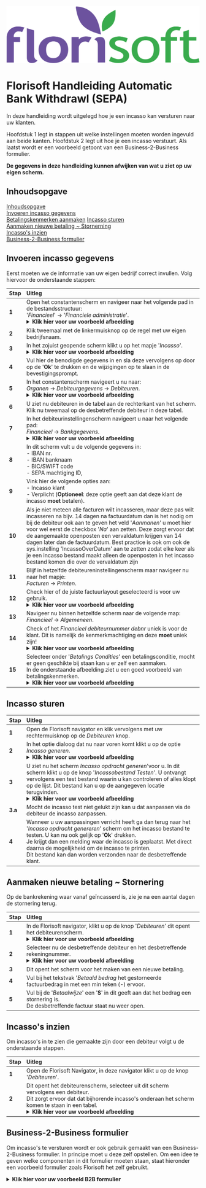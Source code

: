 <img src="../../fslogo.png">

# Florisoft Handleiding Automatic Bank Withdrawl (SEPA)

In deze handleiding wordt uitgelegd hoe je een incasso kan versturen naar uw klanten.

Hoofdstuk 1 legt in stappen uit welke instellingen moeten worden ingevuld aan beide kanten. Hoofdstuk 2 legt uit hoe je een incasso verstuurt. Als laatst wordt er een voorbeeld getoont van een Business-2-Business formulier.

**De gegevens in deze handleiding kunnen afwijken van wat u ziet op uw eigen scherm.**

## Inhoudsopgave

[Inhoudsopgave](#inhoudsopgave)  
[Invoeren incasso gegevens](#invoeren-incasso-gegevens)  
[Betalingskenmerken aanmaken](#betalingskenmerken-aanmaken)
[Incasso sturen](#incasso-sturen)  
[Aanmaken nieuwe betaling ~ Stornerning](#aanmaken-nieuwe-betaling--stornering)  
[Incasso's inzien](#incassos-inzien)  
[Business-2-Business formulier](#business-2-business-formulier)


## Invoeren incasso gegevens

Eerst moeten we de informatie van uw eigen bedrijf correct invullen. Volg hiervoor de onderstaande stappen:

|Stap|Uitleg|
|:--|:--|
|**1**|Open het constantenscherm en navigeer naar het volgende pad in de bestandsstructuur:<br>'*Financieel*' → '*Financiele administratie*'.<details><summary><b>Klik hier voor uw voorbeeld afbeelding</b></summary><img src=".Handleiding Incasso/media/image2.png"></details>|
|**2**|Klik tweemaal met de linkermuisknop op de regel met uw eigen bedrijfsnaam.|
|**3**|In het zojuist geopende scherm klikt u op het mapje '*Incasso*'.<details><summary><b>Klik hier voor uw voorbeeld afbeelding</b></summary><img src=".Handleiding Incasso/media/image3.png"></details>|
|**4**|Vul hier de benodigde gegevens in en sla deze vervolgens op door op de '**Ok**' te drukken en de wijzigingen op te slaan in de bevestigingsprompt.|
|**5**|In het constantenscherm navigeert u nu naar:<br>*Organen* → *Debiteurgegevens* → *Debiteuren*.<details><summary><b>Klik hier voor uw voorbeeld afbeelding</b></summary><img src=".Handleiding Incasso/media/image4.png"></details>|
|**6**|U ziet nu debiteuren in de tabel aan de rechterkant van het scherm. Klik nu tweemaal op de desbetreffende debiteur in deze tabel.|
|**7**|In het debiteurinstellingenscherm navigeert u naar het volgende pad:<br>*Financieel* → *Bankgegevens*.<details><summary><b>Klik hier voor uw voorbeeld afbeelding</b></summary><img src=".Handleiding Incasso/media/image5.png"></details>|
|**8**|In dit scherm vult u de volgende gegevens in:<br>- IBAN nr.<br>- IBAN banknaam<br>- BIC/SWIFT code<br>- SEPA machtiging ID,|
|**9**|Vink hier de volgende opties aan:<br>- Incasso klant<br>- Verplicht (**Optioneel**: deze optie geeft aan dat deze klant de incasso **moet** betalen).|
|**10**|Als je niet meteen alle facturen wilt incasseren, maar deze pas wilt incasseren na bijv. 14 dagen na factuurdatum dan is het nodig om bij de debiteur ook aan te geven het veld '*Aanmanen*' u moet hier voor wel eerst de checkbox '*Na*' aan zetten. Deze zorgt ervoor dat de aangemaakte openposten een vervaldatum krijgen van 14 dagen later dan de factuurdatum. Best practice is ook om ook de sys.instelling 'IncassoOverDatum' aan te zetten zodat elke keer als je een incasso bestand maakt alleen de openposten in het incasso bestand komen die over de vervaldatum zijn|
|**11**|Blijf in hetzelfde debiteureninstellingenscherm maar navigeer nu naar het mapje:<br>*Facturen* → *Printen*.|
|**12**|Check hier of de juiste factuurlayout geselecteerd is voor uw gebruik.<details><summary><b>Klik hier voor uw voorbeeld afbeelding</b></summary><img src=".Handleiding Incasso/media/image6.png"></details>|
|**13**|Navigeer nu binnen hetzelfde scherm naar de volgende map:<br>*Financieel* → *Algemeneen*.|
|**14**|Check of het *Financieel debiteurnummer debnr* uniek is voor de klant. Dit is namelijk de kenmerkmachtiging en deze **moet** uniek zijn!<details><summary><b>Klik hier voor uw voorbeeld afbeelding</b></summary><img src=".Handleiding Incasso/media/image7.png"></details>|
|**15**|Selecteer onder '*Betalings Condities*' een betalingsconditie, mocht er geen geschikte bij staan kan u er zelf een aanmaken.<br> In de onderstaande afbeelding ziet u een goed voorbeeld van betalingskenmerken.<details><summary><b>Klik hier voor uw voorbeeld afbeelding</b></summary><img src=".Handleiding Incasso/media/image13.png"></details>|

## Incasso sturen

|Stap|Uitleg|
|:--|:--|
|**1**|Open de Florisoft navigator en klik vervolgens met uw rechtermuisknop op de *Debiteuren* knop.|
|**2**|In het optie dialoog dat nu naar voren komt klikt u op de optie *Incasso generen*.<details><summary><b>Klik hier voor uw voorbeeld afbeelding</b></summary><img src=".Handleiding Incasso/media/image8.png"></details>|
|**3**|U ziet nu het scherm *Incasso opdracht generen*'voor u. In dit scherm klikt u op de knop '*Incassobestand Testen*'. U ontvangt vervolgens een test bestand waarin u kan controleren of alles klopt op de lijst. Dit bestand kan u op de aangegeven locatie terugvinden.<details><summary><b>Klik hier voor uw voorbeeld afbeelding</b></summary><img src=".Handleiding Incasso/media/image9.png"></details>|
|**3.a**|Mocht de incasso test niet gelukt zijn kan u dat aanpassen via de debiteur de incasso aanpassen.|
|**4**|Wanneer u uw aanpassingen verricht heeft ga dan terug naar het '*Incasso opdracht genereren*' scherm om het incasso bestand te testen. U kan nu ook gelijk op '**Ok**' drukken.<br>Je krijgt dan een melding waar de incasso is geplaatst. Met direct daarna de mogelijkheid om de incasso te printen. <br>Dit bestand kan dan worden verzonden naar de desbetreffende klant.|

## Aanmaken nieuwe betaling ~ Stornering

Op de bankrekening waar vanaf geïncasserd is, zie je na een aantal dagen de stornering terug.

|Stap|Uitleg|
|:--|:--|
|**1**|In de Florisoft navigator, klikt u op de knop '*Debiteuren*' dit opent het debiteurenscherm.<details><summary><b>Klik hier voor uw voorbeeld afbeelding</b></summary><img src=".Handleiding Incasso/media/image10.png"></details>|
|**2**|Selecteer nu de desbetreffende debiteur en het desbetreffende rekeningnummer.<details><summary><b>Klik hier voor uw voorbeeld afbeelding</b></summary><img src=".Handleiding Incasso/media/image11.png"></details>|
|**3**|Dit opent het scherm voor het maken van een nieuwe betaling.|
|**4**|Vul bij het tekstvak '*Betaald bedrag* het gestorneerde factuurbedrag in met een min teken (-) ervoor.|
|**5**|Vul bij de '*Betaalwijze*' een '**S**' in dit geeft aan dat het bedrag een stornering is.<br>De desbetreffende factuur staat nu weer open.|


## Incasso's inzien

Om incasso's in te zien die gemaakte zijn door een debiteur volgt u de onderstaande stappen.

|Stap|Uitleg|
|:--|:--|
|**1**|Open de Florisoft Navigator, in deze navigator klikt u op de knop '*Debiteuren*'.|
|**2**|Dit opent het debiteurenscherm, selecteer uit dit scherm vervolgens een debiteur.<br>Dit zorgt ervoor dat dat bijhorende incasso's onderaan het scherm komen te staan in een tabel.<details><summary><b>Klik hier voor uw voorbeeld afbeelding</b></summary><img src=".Handleiding Incasso/media/image12.png"></details>|

## Business-2-Business formulier

Om incasso's te versturen wordt er ook gebruik gemaakt van een Business-2-Business formulier. In principe moet u deze zelf opstellen. Om een idee te geven welke componenten in dit formulier moeten staan, staat hieronder een voorbeeld formulier zoals Florisoft het zelf gebruikt.

<details><summary><b>Klik hier voor uw voorbeeld B2B formulier</b></summary><img src=".Handleiding Incasso/media/image15.png"></details>